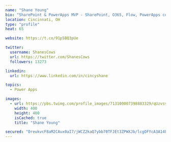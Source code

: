 ```yaml
---
name: "Shane Young"
bio: "SharePoint & PowerApps MVP - SharePoint, O365, Flow, PowerApps consulting? @PowerApps911 | Pure Snark? You found it."
location: Cincinnati, OH
type: "profile"
heat: 65

website: https://t.co/91p5BQ3pUe

twitter:
  username: ShanesCows
  url: https://twitter.com/ShanesCows
  followers: 13273

linkedin:
  url: https://www.linkedin.com/in/cincyshane

topics:
  - Power Apps

images:
  - url: https://pbs.twimg.com/profile_images/713100007398883329/qUzvsvQ3_400x400.jpg
    width: 400
    height: 400
    isCached: true
    title: "Shane Young"

secured: "DreukvcF8aM2CAux0aI7/jWCZ2kaQ7ybb70TFJEt3ZPWXJb/lcgOFYcA3A14FBfAuru5G6WNZ5GzUWBpdPhdfh5JpDCLXoYEcDmRAgHQqX8W5Dg0UcAqkMthq4HJ9FNUSVbGiztmRD7TlgpB83QYL1MqouD/GOFaKOa9vBAexlOhUEVo37k3SS4tynoUzYt9ZT6Ugzgu8LwOipPIK5xkDGxWFzFYHDsOfwNZx7Winz1r5VD+iaibV4yZk3vPxZJxWonJx/T2lW/bWVwQXvzffXKzPRmFHvL0Nwu365AHK8k2nH/e2qAGA8GeCa/MjF46JumAt5OjrGDYoCDATchE5jz7GzgyXTorli6LgdRo0wzt9s7Kr9/Lm1LyC3h8HDco143/7Ue8090Ks41dFGxX8j8YhWb+XkvV0ZvNYCYWrgY=;wPe//+PrQKiXf/NaVjyncQ=="
---
```



